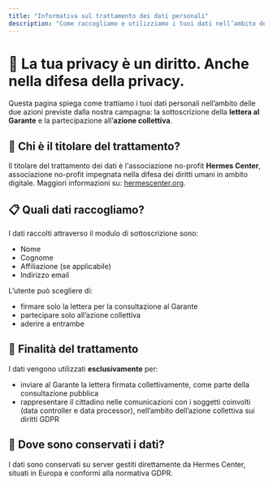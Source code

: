```yaml
---
title: "Informativa sul trattamento dei dati personali"
description: "Come raccogliamo e utilizziamo i tuoi dati nell’ambito della campagna contro il finto consenso digitale."
---
```


# 🔐 La tua privacy è un diritto. Anche nella difesa della privacy.

Questa pagina spiega come trattiamo i tuoi dati personali nell’ambito delle due azioni previste dalla nostra campagna: la sottoscrizione della **lettera al Garante** e la partecipazione all’**azione collettiva**.

## 👤 Chi è il titolare del trattamento?

Il titolare del trattamento dei dati è l'associazione no-profit **Hermes Center**, associazione no-profit impegnata nella difesa dei diritti umani in ambito digitale. Maggiori informazioni su: [hermescenter.org](https://hermescenter.org).

## 📋 Quali dati raccogliamo?

I dati raccolti attraverso il modulo di sottoscrizione sono:

- Nome
- Cognome
- Affiliazione (se applicabile)
- Indirizzo email

L’utente può scegliere di:

- firmare solo la lettera per la consultazione al Garante
- partecipare solo all’azione collettiva
- aderire a entrambe

## 🎯 Finalità del trattamento

I dati vengono utilizzati **esclusivamente** per:

- inviare al Garante la lettera firmata collettivamente, come parte della consultazione pubblica
- rappresentare il cittadino nelle comunicazioni con i soggetti coinvolti (data controller e data processor), nell’ambito dell’azione collettiva sui diritti GDPR

## 📍 Dove sono conservati i dati?

I dati sono conservati su server gestiti direttamente da Hermes Center, situati in Europa e conformi alla normativa GDPR.
